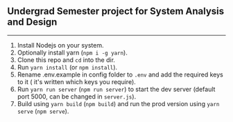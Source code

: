 ## Undergrad Semester project for System Analysis and Design

---

1. Install Nodejs on your system.
2. Optionally install yarn (`npm i -g yarn`).
3. Clone this repo and `cd` into the dir.
4. Run `yarn install` (or `npm install`).
5. Rename .env.example in config folder to `.env` and add the required keys to it ( it's written which keys you require).
6. Run `yarn run server` (`npm run server`) to start the dev server (default port 5000, can be changed in `server.js`).
7. Build using `yarn build` (`npm build`) and run the prod version using `yarn serve` (`npm serve`).
